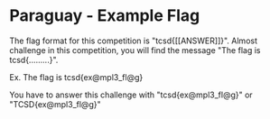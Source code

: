 # Paraguay - Example Flag

The flag format for this competition is "tcsd{[[ANSWER]]}". Almost challenge in this competition, you will find the message "The flag is tcsd{.........}".

Ex. The flag is tcsd{ex@mpl3_fl@g}

You have to answer this challenge with "tcsd{ex@mpl3_fl@g}" or "TCSD{ex@mpl3_fl@g}"